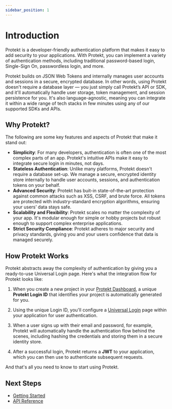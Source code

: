 ```yaml
---
sidebar_position: 1
---
```


# Introduction

Protekt is a developer-friendly authentication platform that makes it easy to add security to your applications. With Protekt, you can implement a variety of authentication methods, including traditional password-based login, Single-Sign On, passwordless login, and more.

Protekt builds on JSON Web Tokens and internally manages user accounts and sessions in a secure, encrypted database. In other words, using Protekt doesn't require a database layer — you just simply call Protekt’s API or SDK, and it'll automatically handle user storage, token management, and session persistence for you. It's also language-agnostic, meaning you can integrate it within a wide range of tech stacks in few minutes using any of our supported SDKs and APIs.

## Why Protekt?

The following are some key features and aspects of Protekt that make it stand out:

- **Simplicity**: For many developers, authentication is often one of the most complex parts of an app. Protekt's intuitive APIs make it easy to integrate secure login in minutes, not days.
- **Stateless Authentication**: Unlike many platforms, Protekt doesn't require a database set-up. We manage a secure, encrypted identity store internally to handle user accounts, sessions, and authentication tokens on your behalf.
- **Advanced Security**: Protekt has buit-in state-of-the-art protection against common attacks such as XSS, CSRF, and brute force. All tokens are protected with industry-standard encryption algorithms, ensuring your users’ data stays safe.
- **Scalability and Flexibility**: Protekt scales no matter the complexity of your app. It's modular enough for simple or hobby projects but robust enough to support complex enterprise applications.
- **Strict Security Compliance**: Protekt adheres to major security and privacy standards, giving you and your users confidence that data is managed securely.

## How Protekt Works

Protekt abstracts away the complexity of authentication by giving you a ready-to-use Universal Login page. Here's what the integration flow for Protekt looks like:

1. When you create a new project in your [Protekt Dashboard](https://app.protekt.io), a unique **Protekt Login ID** that identifies your project is automatically generated for you.

2. Using the unique Login ID, you'll configure a [Universal Login](#) page within your application for user authentication.

3. When a user signs up with their email and password, for example, Protekt will automatically handle the authentication flow behind the scenes, including hashing the credentials and storing them in a secure identity store.

4. After a successful login, Protekt returns a **JWT** to your application, which you can then use to authenticate subsequent requests.

And that's all you need to know to start using Protekt.

## Next Steps

- [Getting Started](#)
- [API Reference](#)
